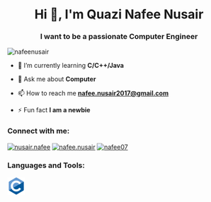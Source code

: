 <h1 align="center">Hi 👋, I'm Quazi Nafee Nusair</h1>
<h3 align="center">I want to be a passionate Computer Engineer</h3>

<p align="left"> <img src="https://komarev.com/ghpvc/?username=nafeenusair&label=Profile%20views&color=0e75b6&style=flat" alt="nafeenusair" /> </p>

- 🌱 I’m currently learning **C/C++/Java**

- 💬 Ask me about **Computer**

- 📫 How to reach me **nafee.nusair2017@gmail.com**

- ⚡ Fun fact **I am a newbie**

<h3 align="left">Connect with me:</h3>
<p align="left">
<a href="https://fb.com/nusair.nafee" target="blank"><img align="center" src="https://raw.githubusercontent.com/rahuldkjain/github-profile-readme-generator/master/src/images/icons/Social/facebook.svg" alt="nusair.nafee" height="30" width="40" /></a>
<a href="https://instagram.com/nafee.nusair" target="blank"><img align="center" src="https://raw.githubusercontent.com/rahuldkjain/github-profile-readme-generator/master/src/images/icons/Social/instagram.svg" alt="nafee.nusair" height="30" width="40" /></a>
<a href="https://codeforces.com/profile/nafee07" target="blank"><img align="center" src="https://raw.githubusercontent.com/rahuldkjain/github-profile-readme-generator/master/src/images/icons/Social/codeforces.svg" alt="nafee07" height="30" width="40" /></a>
</p>

<h3 align="left">Languages and Tools:</h3>
<p align="left"> <a href="https://www.cprogramming.com/" target="_blank" rel="noreferrer"> <img src="https://raw.githubusercontent.com/devicons/devicon/master/icons/c/c-original.svg" alt="c" width="40" height="40"/> </a> </p>


